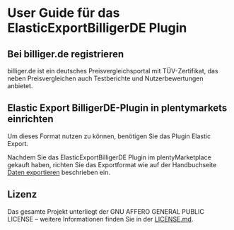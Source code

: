 
# User Guide für das ElasticExportBilligerDE Plugin

<div class="container-toc"></div>

## Bei billiger.de registrieren

billiger.de ist ein deutsches Preisvergleichsportal mit TÜV-Zertifikat, das neben Preisvergleichen auch Testberichte und Nutzerbewertungen anbietet.

## Elastic Export BilligerDE-Plugin in plentymarkets einrichten

Um dieses Format nutzen zu können, benötigen Sie das Plugin Elastic Export.

Nachdem Sie das ElasticExportBilligerDE Plugin im plentyMarketplace gekauft haben, richten Sie das Exportformat wie auf der Handbuchseite [Daten exportieren](https://www.plentymarkets.eu/handbuch/datenaustausch/daten-exportieren/#4) beschrieben ein.

## Lizenz

Das gesamte Projekt unterliegt der GNU AFFERO GENERAL PUBLIC LICENSE – weitere Informationen finden Sie in der [LICENSE.md](https://github.com/plentymarkets/plugin-elastic-export-billiger-de/blob/master/LICENSE.md).
